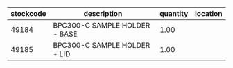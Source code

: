 |stockcode|description|quantity|location|
|---------|-----------|--------|--------|
|49184|BPC300-C SAMPLE HOLDER - BASE|1.00||
|49185|BPC300-C SAMPLE HOLDER - LID|1.00||
